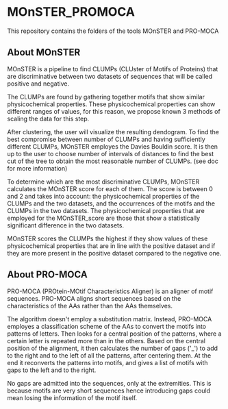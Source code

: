 # MOnSTER_PROMOCA
This repository contains the folders of the tools MOnSTER and PRO-MOCA

## About MOnSTER
MOnSTER is a pipeline to find CLUMPs (CLUster of Motifs of Proteins)
that are discriminative between two datasets of sequences
that will be called positive and negative.
       
The CLUMPs are found by gathering together motifs that show
similar physicochemical properties.
These physicochemical properties can show different ranges of
values, for this reason, we propose known 3 methods of scaling
the data for this step.
       
After clustering, the user will visualize the resulting dendogram.
To find the best compromise between number of CLUMPs and having
sufficiently different CLUMPs, MOnSTER employes the Davies Bouldin score.
It is then up to the user to choose number of intervals
of distances to find the best cut of the tree to obtain the most
reasonable number of CLUMPs.
(see doc for more information)
       
To determine which are the most discriminative CLUMPs, MOnSTER
calculates the MOnSTER score for each of them. The score
is between 0 and 2 and takes into account: the physicochemical
properties of the CLUMPs and the two datasets, and the occurrences
of the motifs and the CLUMPs in the two datasets.
The physicochemical properties that are employed for the MOnSTER_score
are those that show a statistically significant difference
in the two datasets.
       
MOnSTER scores the CLUMPs the highest if they show values of these
physicochemical properties that are in line with the positive
dataset and if they are more present in the positive dataset
compared to the negative one.

## About PRO-MOCA
PRO-MOCA (PROtein-MOtif Characteristics Aligner) is an
aligner of motif sequences.
PRO-MOCA aligns short sequences based on the characteristics
of the AAs rather than the AAs themselves.
       
The algorithm doesn't employ a substitution matrix.
Instead, PRO-MOCA employes a classification scheme of the 
AAs to convert the motifs into patterns of letters. Then
looks for a central position of the patterns, where a 
certain letter is repeated more than in the others.
Based on the central position of the alignment, it then
calculates the number of gaps ('_') to add to the right and 
to the left of all the patterns, after centering them.
At the end it reconverts the patterns into motifs, 
and gives a list of motifs with gaps to the left and 
to the right.
       
No gaps are admitted into the sequences, only at the 
extremities. This is because motifs are very short sequences
hence introducing gaps could mean losing the information
of the motif itself.
